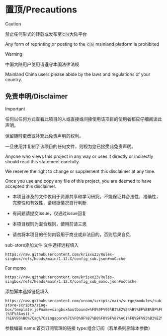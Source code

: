 # 置顶/Precautions

> [!Caution]
> 禁止任何形式的转载或发布至🇨🇳大陆平台
>
> Any form of reprinting or posting to the 🇨🇳 mainland platform is prohibited

> [!WARNING]
> 中国大陆用户使用请遵守本国法律法规
>
> Mainland China users please abide by the laws and regulations of your country.
>

## 免责申明/Disclaimer

> [!IMPORTANT]
> 任何以任何方式查看此项目的人或直接或间接使用该项目的使用者都应仔细阅读此声明。
>
> 保留随时更改或补充此免责声明的权利。
>
> 一旦使用并复制了该项目的任何文件，则视为您已接受此免责声明。
>
> Anyone who views this project in any way or uses it directly or indirectly should read this statement carefully.
>
> We reserve the right to change or supplement this disclaimer at any time.
>
> Once you use and copy any file of this project, you are deemed to have accepted this disclaimer.

- 本项目涉及的文件仅用于资源共享和学习研究，不能保证其合法性，准确性，完整性和有效性，请根据情况自行判断.

- 有问题请提交issue，仅通过issue回复

- 本项目规则为混合规则，使用前请三思

- 请勿将本项目的任何内容用于商业或非法目的，否则后果自负.

sub-store添加文件
文件选择远程填入
```
https://raw.githubusercontent.com/krisxu23/Rules-singbox/refs/heads/main/1.12.X/config_sub.json#noCache
```
For momo
```
https://raw.githubusercontent.com/krisxu23/Rules-singbox/refs/heads/main/1.12.X/config_sub_momo.json#noCache
```

添加脚本选择链接填入
```
https://raw.githubusercontent.com/xream/scripts/main/surge/modules/sub-store-scripts/sing-box/template.js#name=singbox&outbound=%F0%9F%95%B3%E2%84%B9%EF%B8%8F%F0%9F%87%AD%F0%9F%87%B0%20%E9%A6%99%E6%B8%AF%F0%9F%8F%B7%E2%84%B9%EF%B8%8F%E6%B8%AF%7Chk%7Chongkong%7Ckong%20kong%7C%F0%9F%87%AD%F0%9F%87%B0%F0%9F%95%B3%E2%84%B9%EF%B8%8F%F0%9F%87%B9%F0%9F%87%BC%20%E5%8F%B0%E6%B9%BE%F0%9F%8F%B7%E2%84%B9%EF%B8%8F%E5%8F%B0%7Ctw%7Ctaiwan%7C%F0%9F%87%B9%F0%9F%87%BC%F0%9F%95%B3%E2%84%B9%EF%B8%8F%F0%9F%87%AF%F0%9F%87%B5%20%E6%97%A5%E6%9C%AC%F0%9F%8F%B7%E2%84%B9%EF%B8%8F%E6%97%A5%E6%9C%AC%7Cjp%7Cjapan%7C%F0%9F%87%AF%F0%9F%87%B5%F0%9F%95%B3%E2%84%B9%EF%B8%8F%F0%9F%87%B8%F0%9F%87%AC%20%E6%96%B0%E5%8A%A0%E5%9D%A1%F0%9F%8F%B7%E2%84%B9%EF%B8%8F%5E(%3F!.*(%3F%3Aus)).*(%E6%96%B0%7Csg%7Csingapore%7C%F0%9F%87%B8%F0%9F%87%AC)%F0%9F%95%B3%E2%84%B9%EF%B8%8F%F0%9F%87%BA%F0%9F%87%B8%20%E7%BE%8E%E5%9B%BD%F0%9F%8F%B7%E2%84%B9%EF%B8%8F%E7%BE%8E%7Cus%7Cunitedstates%7Cunited%20states%7C%F0%9F%87%BA%F0%9F%87%B8%F0%9F%95%B3%E2%84%B9%EF%B8%8F%F0%9F%87%AA%F0%9F%87%BA%20%E6%AC%A7%E6%B4%B2%F0%9F%8F%B7%E2%84%B9%EF%B8%8F%F0%9F%87%A6%F0%9F%87%B1%7C%F0%9F%87%A6%F0%9F%87%A9%7C%F0%9F%87%A6%F0%9F%87%B9%7C%F0%9F%87%A7%F0%9F%87%BE%7C%F0%9F%87%A7%F0%9F%87%AA%7C%F0%9F%87%A7%F0%9F%87%A6%7C%F0%9F%87%A7%F0%9F%87%AC%7C%F0%9F%87%AD%F0%9F%87%B7%7C%F0%9F%87%A8%F0%9F%87%BE%7C%F0%9F%87%A8%F0%9F%87%BF%7C%F0%9F%87%A9%F0%9F%87%B0%7C%F0%9F%87%AA%F0%9F%87%AA%7C%F0%9F%87%AB%F0%9F%87%AE%7C%F0%9F%87%AB%F0%9F%87%B7%7C%F0%9F%87%A9%F0%9F%87%AA%7C%F0%9F%87%AC%F0%9F%87%B7%7C%F0%9F%87%AD%F0%9F%87%BA%7C%F0%9F%87%AE%F0%9F%87%B8%7C%F0%9F%87%AE%F0%9F%87%AA%7C%F0%9F%87%AE%F0%9F%87%B9%7C%F0%9F%87%BD%F0%9F%87%B0%7C%F0%9F%87%B1%F0%9F%87%BB%7C%F0%9F%87%B1%F0%9F%87%AE%7C%F0%9F%87%B1%F0%9F%87%B9%7C%F0%9F%87%B1%F0%9F%87%BA%7C%F0%9F%87%B2%F0%9F%87%B9%7C%F0%9F%87%B2%F0%9F%87%A9%7C%F0%9F%87%B2%F0%9F%87%A8%7C%F0%9F%87%B2%F0%9F%87%AA%7C%F0%9F%87%B3%F0%9F%87%B1%7C%F0%9F%87%B2%F0%9F%87%B0%7C%F0%9F%87%B3%F0%9F%87%B4%7C%F0%9F%87%B5%F0%9F%87%B1%7C%F0%9F%87%B5%F0%9F%87%B9%7C%F0%9F%87%B7%F0%9F%87%B4%7C%F0%9F%87%B7%F0%9F%87%BA%7C%F0%9F%87%B8%F0%9F%87%B2%7C%F0%9F%87%B7%F0%9F%87%B8%7C%F0%9F%87%B8%F0%9F%87%B0%7C%F0%9F%87%B8%F0%9F%87%AE%7C%F0%9F%87%AA%F0%9F%87%B8%7C%F0%9F%87%B8%F0%9F%87%AA%7C%F0%9F%87%A8%F0%9F%87%AD%7C%F0%9F%87%B9%F0%9F%87%B7%7C%F0%9F%87%BA%F0%9F%87%A6%7C%F0%9F%87%AC%F0%9F%87%A7%7C%F0%9F%87%BB%F0%9F%87%A6%F0%9F%95%B3%E2%84%B9%EF%B8%8FSpeedtest&type=%E7%BB%84%E5%90%88%E8%AE%A2%E9%98%85#noCache
```
参数编辑
name:首页订阅管理的链接
type:组合订阅（若单条则删除本参数）

